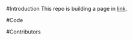 #Introduction
  This repo is building a page in [link](https://csci3250-2019.github.io/projrct-team-e).

#Code

#Contributors
